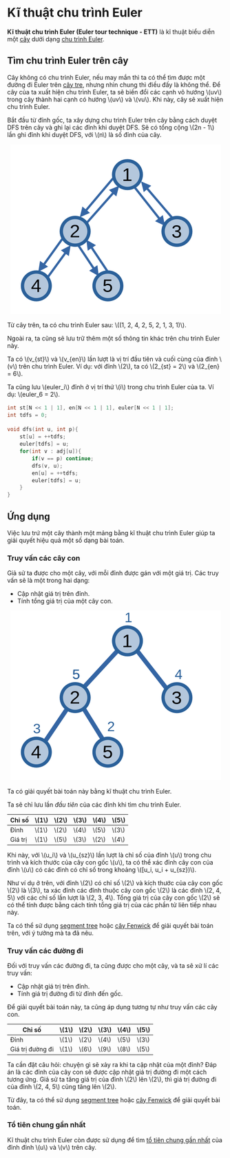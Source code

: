 # Kĩ thuật chu trình Euler

**Kĩ thuật chu trình Euler (Euler tour technique - ETT)** là kĩ thuật biểu diễn một [cây](tree.md) dưới dạng [chu trình Euler](eulerian-trail.md).

## Tìm chu trình Euler trên cây

Cây không có chu trình Euler, nếu may mắn thì ta có thể tìm được một đường đi Euler trên [cây tre](tree.md#cây-suy-biến), nhưng nhìn chung thì điều đấy là không thể. Để cây của ta xuất hiện chu trình Euler, ta sẽ biến đổi các cạnh vô hướng \\(uv\\) trong cây thành hai cạnh có hướng \\(uv\\) và \\(vu\\). Khi này, cây sẽ xuất hiện chu trình Euler.

Bắt đầu từ đỉnh gốc, ta xây dựng chu trình Euler trên cây bằng cách duyệt DFS trên cây và ghi lại các đỉnh khi duyệt DFS. Sẽ có tổng cộng \\(2n - 1\\) lần ghi đỉnh khi duyệt DFS, với \\(n\\) là số đỉnh của cây.

<center>
<img src="../images/euler_tour_technique.png" alt="Chu trình Euler"/>
</center>

Từ cây trên, ta có chu trình Euler sau: \\((1, 2, 4, 2, 5, 2, 1, 3, 1)\\).

Ngoài ra, ta cũng sẽ lưu trữ thêm một số thông tin khác trên chu trình Euler này. 

Ta có \\(v_{st}\\) và \\(v_{en}\\) lần lượt là vị trí đầu tiên và cuối cùng của đỉnh \\(v\\) trên chu trình Euler. Ví dụ: với đỉnh \\(2\\), ta có \\(2_{st} = 2\\) và \\(2_{en} = 6\\). 

Ta cũng lưu \\(euler_i\\) đỉnh ở vị trí thứ \\(i\\) trong chu trình Euler của ta. Ví dụ: \\(euler_6 = 2\\).

```C++
int st[N << 1 | 1], en[N << 1 | 1], euler[N << 1 | 1];
int tdfs = 0;

void dfs(int u, int p){
	st[u] = ++tdfs;
	euler[tdfs] = u;
	for(int v : adj[u]){
		if(v == p) continue;
		dfs(v, u);
		en[u] = ++tdfs;
		euler[tdfs] = u;
	}
}
```

## Ứng dụng

Việc lưu trứ một cây thành một mảng bằng kĩ thuật chu trình Euler giúp ta giải quyết hiệu quả một số dạng bài toán.

### Truy vấn các cây con

Giả sử ta được cho một cây, với mỗi đỉnh được gán với một giá trị. Các truy vấn sẽ là một trong hai dạng:
- Cập nhật giá trị trên đỉnh.
- Tính tổng giá trị của một cây con.

<center>
<img src="../images/subtree_queries.png" alt="Truy vấn các cây con"/>
</center>

Ta có giải quyết bài toán này bằng kĩ thuật chu trình Euler.

Ta sẽ chỉ lưu lần *đầu tiên* của các đỉnh khi tìm chu trình Euler. 

|Chỉ số|\\(1\\)|\\(2\\)|\\(3\\)|\\(4\\)|\\(5\\)|
|---|---|---|---|---|---|
|Đỉnh|\\(1\\)|\\(2\\)|\\(4\\)|\\(5\\)|\\(3\\)|
|Giá trị|\\(1\\)|\\(5\\)|\\(3\\)|\\(2\\)|\\(4\\)|

Khi này, với \\(u_i\\) và \\(u_{sz}\\) lần lượt là chỉ số của đỉnh \\(u\\) trong chu trình và kích thước của cây con gốc \\(u\\), ta có thể xác đỉnh cây con của đỉnh \\(u\\) có các đỉnh có chỉ số trong khoảng \\([u_i, u_i + u_{sz})\\).

Như ví dụ ở trên, với đỉnh \\(2\\) có chỉ số \\(2\\) và kích thước của cây con gốc \\(2\\) là \\(3\\), ta xác đỉnh các đỉnh thuộc cây con gốc \\(2\\) là các đỉnh \\(2, 4, 5\\) với các chỉ số lần lượt là \\(2, 3, 4\\). Tổng giá trị của cây con gốc \\(2\\) sẽ có thể tính được bằng cách tính tổng giá trị của các phần tử liên tiếp nhau này.

Ta có thể sử dụng [segment tree](../data-structures/segment-tree.md) hoặc [cây Fenwick](../data-structures/fenwick.md) để giải quyết bài toán trên, với ý tưởng mà ta đã nêu.

### Truy vấn các đường đi

Đối với truy vấn các đường đi, ta cũng được cho một cây, và ta sẽ xử lí các truy vấn:
- Cập nhật giá trị trên đỉnh.
- Tính giá trị đường đi từ đỉnh đến gốc.
 
Để giải quyết bài toán này, ta cũng áp dụng tương tự như truy vấn các cây con.

|Chỉ số|\\(1\\)|\\(2\\)|\\(3\\)|\\(4\\)|\\(5\\)|
|---|---|---|---|---|---|
|Đỉnh|\\(1\\)|\\(2\\)|\\(4\\)|\\(5\\)|\\(3\\)|
|Giá trị đường đi|\\(1\\)|\\(6\\)|\\(9\\)|\\(8\\)|\\(5\\)|

Ta cần đặt câu hỏi: chuyện gì sẽ xảy ra khi ta cập nhật của một đỉnh? Đáp án là các đỉnh của cây con sẽ được cập nhật giá trị đường đi một cách tương ứng. Giả sử ta tăng giá trị của đỉnh \\(2\\) lên \\(2\\), thì giá trị đường đi của đỉnh \\(2, 4, 5\\) cũng tăng lên \\(2\\).

Từ đây, ta có thể sử dụng [segment tree](../data-structures/segment-tree.md) hoặc [cây Fenwick](../data-structures/fenwick.md) để giải quyết bài toán.

### Tổ tiên chung gần nhất

Kĩ thuật chu trình Euler còn được sử dụng để tìm [tổ tiên chung gần nhất](lca.md#phương-pháp-2) của đỉnh đỉnh \\(u\\) và \\(v\\) trên cây.
